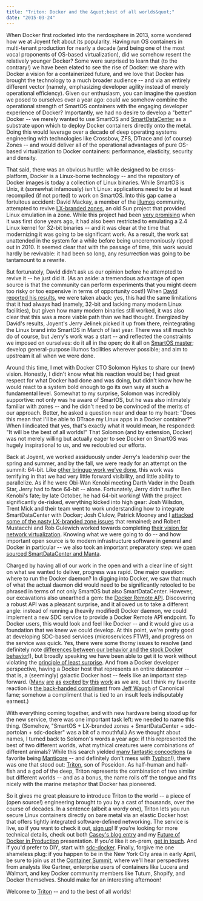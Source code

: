 ```yaml
---
title: "Triton: Docker and the &quot;best of all worlds&quot;"
date: "2015-03-24"
---
```


When Docker first rocketed into the nerdosphere in 2013, some wondered how we at Joyent felt about its popularity. Having run OS containers in multi-tenant production for nearly a decade (and being one of the most vocal proponents of OS-based virtualization), did we somehow resent the relatively younger Docker? Some were surprised to learn that (to the contrary!) we have been elated to see the rise of Docker: we share with Docker a vision for a containerized future, and we love that Docker has brought the technology to a much broader audience -- and via an entirely different vector (namely, emphasizing developer agility instead of merely operational efficiency). Given our enthusiasm, you can imagine the question we posed to ourselves over a year ago: could we somehow combine the operational strength of SmartOS containers with the engaging developer experience of Docker? Importantly, we had no desire to develop a "better" Docker -- we merely wanted to use SmartOS and [SmartDataCenter](https://github.com/joyent/sdc/) as a substrate upon which to deploy Docker containers directly onto the metal. Doing this would leverage over a decade of deep operating systems engineering with technologies like Crossbow, ZFS, DTrace and (of course) Zones -- and would deliver all of the operational advantages of pure OS-based virtualization to Docker containers: performance, elasticity, security and density.

That said, there was an obvious hurdle: while designed to be cross-platform, Docker is a Linux-borne technology -- and the repository of Docker images is today a collection of Linux binaries. While SmartOS is Unix, it (somewhat infamously) isn't Linux: applications need to be at least recompiled (if not ported) to work on SmartOS. Into this gap came a fortuitous accident: David Mackay, a member of the [illumos](https://www.youtube.com/watch?v=-zRN7XLCRhc) community, attempted to revive [LX-branded zones](https://wiki.smartos.org/display/DOC/LX+Branded+Zones), an old Sun project that provided Linux emulation in a zone. While this project had been [very promising](http://dtrace.org/blogs/ahl/2005/12/13/dtrace-for-linux/) when it was first done years ago, it had also been restricted to emulating a 2.4 Linux kernel for 32-bit binaries -- and it was clear at the time that modernizing it was going to be significant work. As a result, the work sat unattended in the system for a while before being unceremoniously ripped out in 2010. It seemed clear that with the passage of time, this work would hardly be revivable: it had been so long, any resurrection was going to be tantamount to a rewrite.

But fortunately, David didn't ask us our opinion before he attempted to revive it -- he just did it. (As an aside: a tremendous advantage of open source is that the community can perform experiments that you might deem too risky or too expensive in terms of opportunity cost!) When [David reported his results](http://www.listbox.com/member/archive/182179/2014/01/sort/time_rev/page/2/entry/0:171/20140115122252:AF7F3336-7E09-11E3-A070-B92BA60CD128/), we were taken aback: yes, this had the same limitations that it had always had (namely, 32-bit and lacking many modern Linux facilities), but given how many modern binaries still worked, it was also clear that this was a more viable path than we had thought. Energized by David's results, Joyent's Jerry Jelinek picked it up from there, reintegrating the Linux brand into SmartOS in March of last year. There was still much to do of course, but Jerry's work was a start -- and reflected the constraints we imposed on ourselves: do it all in the open; do it all on [SmartOS master](https://github.com/joyent/illumos-joyent); develop general-purpose illumos facilities wherever possible; and aim to upstream it all when we were done.

Around this time, I met with Docker CTO Solomon Hykes to share our (new) vision. Honestly, I didn't know what his reaction would be; I had great respect for what Docker had done and was doing, but didn't know how he would react to a system bold enough to go its own way at such a fundamental level. Somewhat to my surprise, Solomon was incredibly supportive: not only was he aware of SmartOS, but he was also intimately familiar with zones -- and he didn't need to be convinced of the merits of our approach. Better, he asked a question near and dear to my heart: "Does this mean that I'll be able to DTrace my Linux apps in a Docker container?" When I indicated that yes, that's exactly what it would mean, he responded: "It will be the best of all worlds!" That Solomon (and by extension, Docker) was not merely willing but actually eager to see Docker on SmartOS was hugely inspirational to us, and we redoubled our efforts.

Back at Joyent, we worked assiduously under Jerry's leadership over the spring and summer, and by the fall, we were ready for an attempt on the summit: 64-bit. Like [other bringup work we've done](http://dtrace.org/blogs/bmc/2011/08/15/kvm-on-illumos/), this work was terrifying in that we had very little forward visibility, and little ability to parallelize. As if he were Obi-Wan Kenobi meeting Darth Vader in the Death Star, Jerry had to face 64-bit -- alone. Fortunately, Jerry didn't suffer Ben Kenobi's fate; by late October, he had 64-bit working! With the project significantly de-risked, everything kicked into high gear: Josh Wilsdon, Trent Mick and their team went to work understanding how to integrate SmartDataCenter with Docker; Josh Clulow, Patrick Mooney and I [attacked some of the nasty LX-branded zone issues](https://twitter.com/bcantrill/status/570388417969676288) that remained; and Robert Mustacchi and Rob Gulewich worked towards completing [their vision for network virtualization](http://dtrace.org/blogs/rm/2014/09/23/illumos-overlay-networks-development-preview-02/). Knowing what we were going to do -- and how important open source is to modern infrastructure software in general and Docker in particular -- we also took an important preparatory step: we [open sourced SmartDataCenter and Manta](https://www.joyent.com/blog/sdc-and-manta-are-now-open-source).

Charged by having all of our work in the open and with a clear line of sight on what we wanted to deliver, progress was rapid. One major question: where to run the Docker daemon? In digging into Docker, we saw that much of what the actual daemon did would need to be significantly retooled to be phrased in terms of not only SmartOS but also SmartDataCenter. However, our excavations also unearthed a gem: the [Docker Remote API](https://www.joyent.com/blog/dockers-killer-feature). Discovering a robust API was a pleasant surprise, and it allowed us to take a different angle: instead of running a (heavily modified) Docker daemon, we could implement a new SDC service to provide a Docker Remote API endpoint. To Docker users, this would look and feel like Docker -- and it would give us a foundation that we knew we could develop. At this point, we're pretty good at developing SDC-based services (microservices FTW!), and progress on the service was quick. Yes, there were some thorny issues to resolve (and definitely note [differences between our behavior and the stock Docker behavior](https://github.com/joyent/sdc-docker/blob/master/docs/divergence.md)!), but broadly speaking we have been able to get it to work without violating the [principle of least surprise](http://en.wikipedia.org/wiki/Principle_of_least_astonishment). And from a Docker developer perspective, having a Docker host that represents an entire datacenter -- that is, a (seemingly) galactic Docker host -- feels like an important step forward. ([Many](https://twitter.com/botchagalupe/status/576591662941646849) [are](https://twitter.com/brdloush/status/575795375774253056) [as](https://twitter.com/litton_chris/status/575739120040828928) [excited](https://twitter.com/pims/status/574364039230312450) [by](https://twitter.com/parshap/status/568625468632477696) [this](https://twitter.com/sauliuspr/status/560525645307199489) [work](https://twitter.com/borja_burgos/status/567506350549118976) as we are, but I think my favorite reaction is [the back-handed compliment](https://twitter.com/jdub/status/576929892488495105) from [Jeff Waugh](http://en.wikipedia.org/wiki/Jeff_Waugh) of Canonical fame; somehow a compliment that is tied to an insult feels indisputably earnest.)

With everything coming together, and with new hardware being stood up for the new service, there was one important task left: we needed to name this thing. (Somehow, "SmartOS + LX-branded zones + SmartDataCenter + sdc-portolan + sdc-docker" was a bit of a mouthful.) As we thought about names, I turned back to Solomon's words a year ago: if this represented the best of two different worlds, what mythical creatures were combinations of different animals? While this search yielded [many fantastic concoctions](http://en.wikipedia.org/wiki/List_of_hybrid_creatures_in_mythology) (a favorite being [Manticore](http://en.wikipedia.org/wiki/Manticore) -- and definitely don't mess with [Typhon](http://en.wikipedia.org/wiki/Typhon)!), there was one that stood out: [Triton](http://en.wikipedia.org/wiki/Triton_%28mythology%29), son of Poseidon. As half-human and half-fish and a god of the deep, Triton represents the combination of two similar but different worlds -- and as a bonus, the name rolls off the tongue and fits nicely with the marine metaphor that Docker has pioneered.

So it gives me great pleasure to introduce Triton to the world -- a piece of (open source!) engineering brought to you by a cast of thousands, over the course of decades. In a sentence (albeit a wordy one), Triton lets you run secure Linux containers directly on bare metal via an elastic Docker host that offers tightly integrated software-defined networking. The service is live, so if you want to check it out, [sign up](https://www.joyent.com/lp/preview)! If you're looking for more technical details, check out both [Casey's blog entry](https://www.joyent.com/blog/expanded-container-service-preview) and my [Future of Docker in Production](https://www.joyent.com/developers/videos/docker-and-the-future-of-containers-in-production) presentation. If you'd like it on-prem, [get in touch](https://www.joyent.com/lp/preview). And if you'd prefer to DIY, start with [sdc-docker](https://github.com/joyent/sdc-docker). Finally, forgive me one shameless plug: if you happen to be in the New York City area in early April, be sure to join us at the [Container Summit](https://www.joyent.com/about/events/container-summit), where we'll hear perspectives from analysts like Gartner, enterprise users of containers like Lucera and Walmart, and key Docker community members like Tutum, Shopify, and Docker themselves. Should make for an interesting afternoon!

Welcome to [Triton](https://www.joyent.com/developers/triton-faq) -- and to the best of all worlds!
